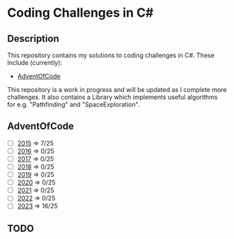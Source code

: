 # Coding Challenges in C#

## Description

This repository contains my solutions to coding challenges in C#.
These Include (currently):

- [AdventOfCode](https://adventofcode.com/)

This repository is a work in progress and will be updated as I complete more challenges.
It also contains a Library which implements useful algorithms for e.g. "Pathfinding" and "SpaceExploration".

## AdventOfCode

- [ ] [2015](./AdventOfCode/2015/AdventOfCode2015.md) => 7/25
- [ ] [2016](./AdventOfCode/2016/AdventOfCode2016.md) => 0/25
- [ ] [2017](./AdventOfCode/2017/AdventOfCode2017.md) => 0/25
- [ ] [2018](./AdventOfCode/2018/AdventOfCode2018.md) => 0/25
- [ ] [2019](./AdventOfCode/2019/AdventOfCode2019.md) => 0/25
- [ ] [2020](./AdventOfCode/2020/AdventOfCode2020.md) => 0/25
- [ ] [2021](./AdventOfCode/2021/AdventOfCode2021.md) => 0/25
- [ ] [2022](./AdventOfCode/2022/AdventOfCode2022.md) => 0/25
- [ ] [2023](./AdventOfCode/2023/AdventOfCode2023.md) => 16/25

## TODO
